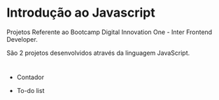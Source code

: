 # Introdução ao Javascript

Projetos Referente ao Bootcamp Digital Innovation One - Inter Frontend Developer.

São 2 projetos desenvolvidos através da linguagem JavaScript.
#
- Contador

- To-do list
